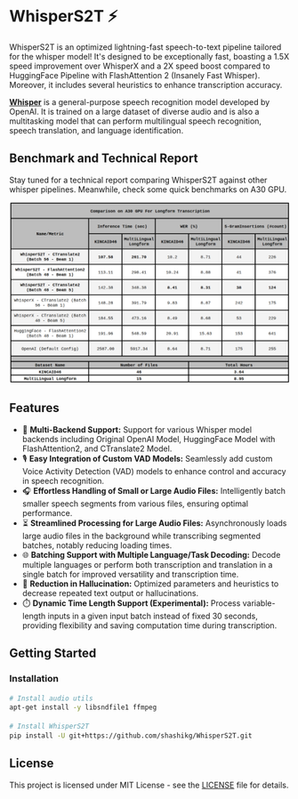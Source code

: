 # WhisperS2T ⚡

WhisperS2T is an optimized lightning-fast speech-to-text pipeline tailored for the whisper model! It's designed to be exceptionally fast, boasting a 1.5X speed improvement over WhisperX and a 2X speed boost compared to HuggingFace Pipeline with FlashAttention 2 (Insanely Fast Whisper). Moreover, it includes several heuristics to enhance transcription accuracy.

[**Whisper**](https://github.com/openai/whisper) is a general-purpose speech recognition model developed by OpenAI. It is trained on a large dataset of diverse audio and is also a multitasking model that can perform multilingual speech recognition, speech translation, and language identification.

## Benchmark and Technical Report

Stay tuned for a technical report comparing WhisperS2T against other whisper pipelines. Meanwhile, check some quick benchmarks on A30 GPU.

![A30 Benchmark](files/benchmarks.png)


## Features

- 🔄 **Multi-Backend Support:** Support for various Whisper model backends including Original OpenAI Model, HuggingFace Model with FlashAttention2, and CTranslate2 Model.
- 🎙️ **Easy Integration of Custom VAD Models:** Seamlessly add custom Voice Activity Detection (VAD) models to enhance control and accuracy in speech recognition.
- 🎧 **Effortless Handling of Small or Large Audio Files:** Intelligently batch smaller speech segments from various files, ensuring optimal performance.
- ⏳ **Streamlined Processing for Large Audio Files:** Asynchronously loads large audio files in the background while transcribing segmented batches, notably reducing loading times.
- 🌐 **Batching Support with Multiple Language/Task Decoding:** Decode multiple languages or perform both transcription and translation in a single batch for improved versatility and transcription time.
- 🧠 **Reduction in Hallucination:** Optimized parameters and heuristics to decrease repeated text output or hallucinations.
- ⏱️ **Dynamic Time Length Support (Experimental):** Process variable-length inputs in a given input batch instead of fixed 30 seconds, providing flexibility and saving computation time during transcription.



## Getting Started

### Installation

```sh
# Install audio utils
apt-get install -y libsndfile1 ffmpeg

# Install WhisperS2T
pip install -U git+https://github.com/shashikg/WhisperS2T.git
```



## License

This project is licensed under MIT License - see the [LICENSE](LICENSE) file for details.

